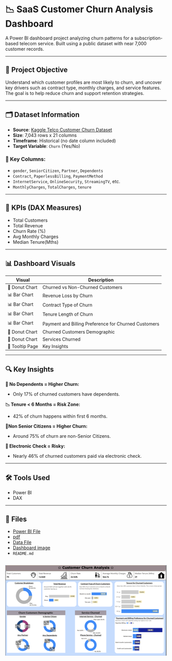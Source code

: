 # 📉 SaaS Customer Churn Analysis Dashboard

A Power BI dashboard project analyzing churn patterns for a subscription-based telecom service. Built using a public dataset with near 7,000 customer records.

---

## 📌 Project Objective

Understand which customer profiles are most likely to churn, and uncover key drivers such as contract type, monthly charges, and service features. The goal is to help reduce churn and support retention strategies.

---

## 🗂️ Dataset Information

- **Source**: [Kaggle Telco Customer Churn Dataset](https://www.kaggle.com/datasets/blastchar/telco-customer-churn/data)
- **Size**: 7,043 rows x 21 columns
- **Timeframe**: Historical (no date column included)
- **Target Variable**: `Churn` (Yes/No)

### 🔑 Key Columns:
- `gender`, `SeniorCitizen`, `Partner`, `Dependents`
- `Contract`, `PaperlessBilling`, `PaymentMethod`
- `InternetService`, `OnlineSecurity`, `StreamingTV`, etc.
- `MonthlyCharges`, `TotalCharges`, `tenure`

---

## 🎯 KPIs (DAX Measures)

- Total Customers
- Total Revenue
- Churn Rate (%)
- Avg Monthly Charges
- Median Tenure(Mths) 

---

## 📊 Dashboard Visuals

| Visual | Description |
|--------|-------------|
| 🔁 Donut Chart | Churned vs Non-Churned Customers |
| 📊 Bar Chart | Revenue Loss by Churn|
| 📊 Bar Chart | Contract Type of Churn|
| 📊 Bar Chart | Tenure Length of Churn|
| 📊 Bar Chart | Payment and Billing Preference for Churned Customers |
| 🔁 Donut Chart | Churned Customers Demographic|
| 🔁 Donut Chart | Services Churned|
| 🧠 Tooltip Page| Key Insights |

---

## 🔍 Key Insights

**🧠 No Dependents = Higher Churn:**
- Only 17% of churned customers have dependents.

**📉 Tenure < 6 Months = Risk Zone:**
- 42% of churn happens within first 6 months.

**🧬Non Senior Citizens = Higher Churn:**
- Around 75% of churn are non-Senior Citizens.

**💸 Electronic Check = Risky:**
- Nearly 46% of churned customers paid via electronic check.

---

## 🛠 Tools Used

- Power BI
- DAX
---

## 📁 Files

- [Power BI File](power%20bi/SaaS%20Customer%20Churn%20Analysis.pbix)
- [pdf](pdf/SaaS_Customer_Churn_Analysis.pdf)
- [Data File](data/WA_Fn-UseC_-Telco-Customer-Churn.csv)
- [Dashboard image](images/dashboard_overview.png)
- `README.md`

![Dashboard Preview](images/dashboard_overview.png)
---

